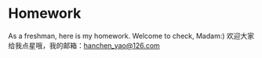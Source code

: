 # Homework
As a freshman, here is my homework. Welcome to check, Madam:)
欢迎大家给我点星哦，我的邮箱：hanchen_yao@126.com
